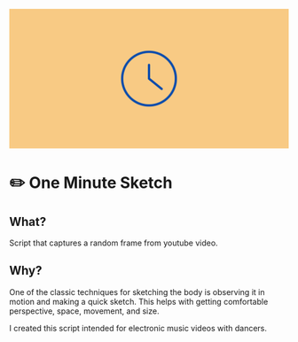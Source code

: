 ![clock](https://github.com/aidanastridge/one-minute-sketch/blob/main/banner.png)

# ✏️ One Minute Sketch

## What?
Script that captures a random frame from youtube video.

## Why? 

One of the classic techniques for sketching the body is observing it in motion and making a quick sketch. This helps with getting comfortable perspective, space, movement, and size.

I created this script intended for electronic music videos with dancers.




